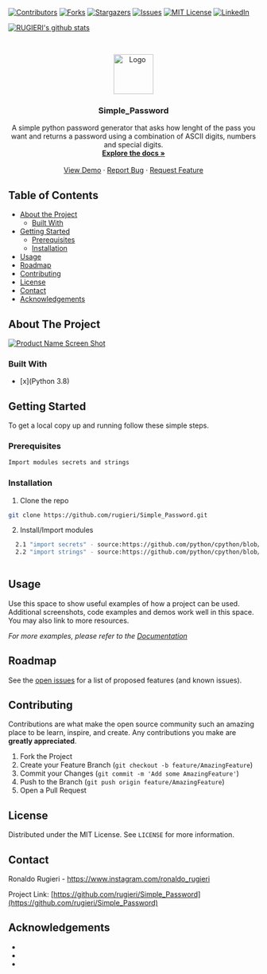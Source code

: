 <!--
*** Thanks for checking out this README Template. If you have a suggestion that would
*** make this better, please fork the repo and create a pull request or simply open
*** an issue with the tag "enhancement".
*** Thanks again! Now go create something AMAZING! :D
***
***
***
*** To avoid retyping too much info. Do a search and replace for the following:
*** github_username, repo_name, twitter_handle, email
-->





<!-- PROJECT SHIELDS -->
<!--
*** I'm using markdown "reference style" links for readability.
*** Reference links are enclosed in brackets [ ] instead of parentheses ( ).
*** See the bottom of this document for the declaration of the reference variables
*** for contributors-url, forks-url, etc. This is an optional, concise syntax you may use.
*** https://www.markdownguide.org/basic-syntax/#reference-style-links
-->
[![Contributors][contributors-shield]][contributors-url]
[![Forks][forks-shield]][forks-url]
[![Stargazers][stars-shield]][stars-url]
[![Issues][issues-shield]][issues-url]
[![MIT License][license-shield]][license-url]
[![LinkedIn][linkedin-shield]][linkedin-url]

[![RUGIERI's github stats](https://github-readme-stats.vercel.app/api?username=rugieri)](https://github.com/rugieri/github-readme-stats)

<!-- PROJECT LOGO -->
<br />
<p align="center">
  <a href="https://github.com/rugieri/Simple_Password">
    <img src="https://www.google.com/url?sa=i&url=https%3A%2F%2Fwww.python.org%2Fcommunity%2Flogos%2F&psig=AOvVaw1Gij4lMwxTEpXTaZbnIeEL&ust=1603125431939000&source=images&cd=vfe&ved=0CAIQjRxqFwoTCOjV-eDJvuwCFQAAAAAdAAAAABAD" alt="Logo" width="80" height="80">
  </a>

  <h3 align="center">Simple_Password</h3>

  <p align="center">
    A simple python password generator that asks how lenght of the pass you want
and returns a password using a combination of ASCII digits, numbers and special digits.
    <br />
    <a href="https://github.com/rugieri/Simple_Password"><strong>Explore the docs »</strong></a>
    <br />
    <br />
    <a href="https://github.com/rugieri/Simple_Password">View Demo</a>
    ·
    <a href="https://github.com/rugieri/Simple_Password">Report Bug</a>
    ·
    <a href="https://github.com/rugieri/Simple_Password">Request Feature</a>
  </p>
</p>



<!-- TABLE OF CONTENTS -->
## Table of Contents

* [About the Project](#about-the-project)
  * [Built With](#built-with)
* [Getting Started](#getting-started)
  * [Prerequisites](#prerequisites)
  * [Installation](#installation)
* [Usage](#usage)
* [Roadmap](#roadmap)
* [Contributing](#contributing)
* [License](#license)
* [Contact](#contact)
* [Acknowledgements](#acknowledgements)



<!-- ABOUT THE PROJECT -->
## About The Project

[![Product Name Screen Shot][product-screenshot]](https://example.com)



### Built With

* [x](Python 3.8)




<!-- GETTING STARTED -->
## Getting Started

To get a local copy up and running follow these simple steps.

### Prerequisites



```sh
Import modules secrets and strings
```

### Installation

1. Clone the repo
```sh
git clone https://github.com/rugieri/Simple_Password.git
```
2. Install/Import modules
```sh
  2.1 "import secrets" - source:https://github.com/python/cpython/blob/3.9/Lib/secrets.py 
  2.2 "import strings" - source:https://github.com/python/cpython/blob/3.9/Lib/string.py
  
```




<!-- USAGE EXAMPLES -->
## Usage

Use this space to show useful examples of how a project can be used. Additional screenshots, code examples and demos work well in this space. You may also link to more resources.

_For more examples, please refer to the [Documentation](https://example.com)_



<!-- ROADMAP -->
## Roadmap

See the [open issues](https://github.com/rugieri/Simple_Password/issues) for a list of proposed features (and known issues).



<!-- CONTRIBUTING -->
## Contributing

Contributions are what make the open source community such an amazing place to be learn, inspire, and create. Any contributions you make are **greatly appreciated**.

1. Fork the Project
2. Create your Feature Branch (`git checkout -b feature/AmazingFeature`)
3. Commit your Changes (`git commit -m 'Add some AmazingFeature'`)
4. Push to the Branch (`git push origin feature/AmazingFeature`)
5. Open a Pull Request



<!-- LICENSE -->
## License

Distributed under the MIT License. See `LICENSE` for more information.



<!-- CONTACT -->
## Contact

Ronaldo Rugieri - https://www.instagram.com/ronaldo_rugieri 

Project Link: [https://github.com/rugieri/Simple_Password](https://github.com/rugieri/Simple_Password)



<!-- ACKNOWLEDGEMENTS -->
## Acknowledgements

* []()
* []()
* []()





<!-- MARKDOWN LINKS & IMAGES -->
<!-- https://www.markdownguide.org/basic-syntax/#reference-style-links -->
[contributors-shield]: https://img.shields.io/github/contributors/rugieri/repo.svg?style=flat-square
[contributors-url]: https://github.com/rugieri/repo/graphs/contributors
[forks-shield]: https://img.shields.io/github/forks/rugieri/repo.svg?style=flat-square
[forks-url]: https://github.com/rugieri/repo/network/members
[stars-shield]: https://img.shields.io/github/stars/rugieri/repo.svg?style=flat-square
[stars-url]: https://github.com/rugieri/repo/stargazers
[issues-shield]: https://img.shields.io/github/issues/rugieri/repo.svg?style=flat-square
[issues-url]: https://github.com/rugieri/repo/issues
[license-shield]: https://img.shields.io/github/license/rugieri/repo.svg?style=flat-square
[license-url]: https://github.com/rugieri/repo/blob/master/LICENSE.txt
[linkedin-shield]: https://img.shields.io/badge/-LinkedIn-black.svg?style=flat-square&logo=linkedin&colorB=555
[linkedin-url]: https://linkedin.com/in/rugieri
[product-screenshot]: images/screenshot.png
